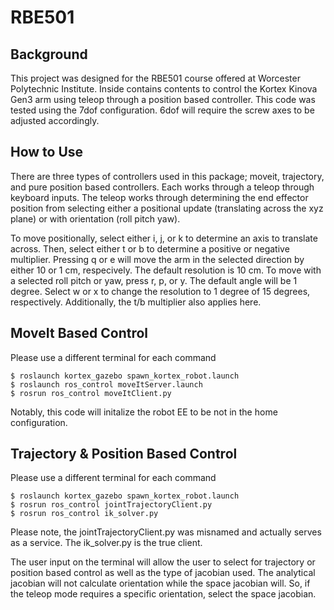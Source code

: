 # RBE501

## Background

This project was designed for the RBE501 course offered at Worcester Polytechnic Institute. Inside contains contents to control the Kortex Kinova Gen3 arm using teleop through a position based controller. This code was tested using the 7dof configuration. 6dof will require the screw axes to be adjusted accordingly.

## How to Use
There are three types of controllers used in this package; moveit, trajectory, and pure position based controllers. Each works through a teleop through keyboard inputs. The teleop works through determining the end effector position from selecting either a positional update (translating across the xyz plane) or with orientation (roll pitch yaw).

To move positionally, select either i, j, or k to determine an axis to translate across. Then, select either t or b to determine a positive or negative multiplier. Pressing q or e will move the arm in the selected direction by either 10 or 1 cm, respecively. The default resolution is 10 cm.
To move with a selected roll pitch or yaw, press r, p, or y. The default angle will be 1 degree. Select w or x to change the resolution to 1 degree of 15 degrees, respectively. Additionally, the t/b multiplier also applies here.

## MoveIt Based Control
Please use a different terminal for each command
```
$ roslaunch kortex_gazebo spawn_kortex_robot.launch
$ roslaunch ros_control moveItServer.launch
$ rosrun ros_control moveItClient.py
```
Notably, this code will initalize the robot EE to be not in the home configuration. 

## Trajectory & Position Based Control

Please use a different terminal for each command
```
$ roslaunch kortex_gazebo spawn_kortex_robot.launch
$ rosrun ros_control jointTrajectoryClient.py
$ rosrun ros_control ik_solver.py
```
Please note, the jointTrajectoryClient.py was misnamed and actually serves as a service. The ik_solver.py is the true client. 

The user input on the terminal will allow the user to select for trajectory or position based control as well as the type of jacobian used. The analytical jacobian will not calculate orientation while the space jacobian will. So, if the teleop mode requires a specific orientation, select the space jacobian.

